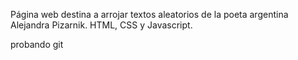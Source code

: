 Página web destina a arrojar textos aleatorios de la poeta argentina Alejandra Pizarnik. 
HTML, CSS y Javascript.

probando git
